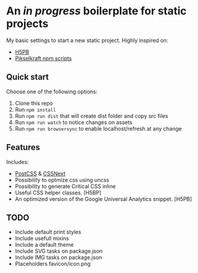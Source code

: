 # An *in progress* boilerplate for static projects

My basic settings to start a new static project. Highly inspired on:

* [H5PB](https://html5boilerplate.com/)
* [Pikselkraft npm scripts](https://github.com/pikselkraft/npm-scripts-boilerplate-XL)

## Quick start

Choose one of the following options:

1. Clone this repo
2. Run `npm install`
3. Run `npm run dist` that will create dist folder and copy src files 
4. Run `npm run watch` to notice changes on assets
5. Run `npm run browsersync` to enable localhost/refresh at any change

## Features

Includes:
* [PostCSS](http://postcss.org/) & [CSSNext](http://cssnext.io/) 
* Possibility to optmize css using uncss
* Possibility to generate Critical CSS inline
* Useful CSS helper classes. [H5BP]
* An optimized version of the Google Universal Analytics snippet. [H5PB]

## TODO

* Include default print styles
* Include usefull mixins
* Include a default theme
* Include SVG tasks on package.json
* Include IMG tasks on package.json
* Placeholders favicon/icon.png


